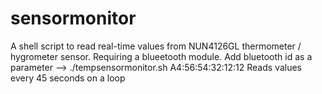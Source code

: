 # sensormonitor
A shell script to read real-time values from NUN4126GL thermometer / hygrometer sensor.
Requiring a blueetooth module.
Add bluetooth id as a parameter --> ./tempsensormonitor.sh A4:56:54:32:12:12
Reads values every 45 seconds on a loop
